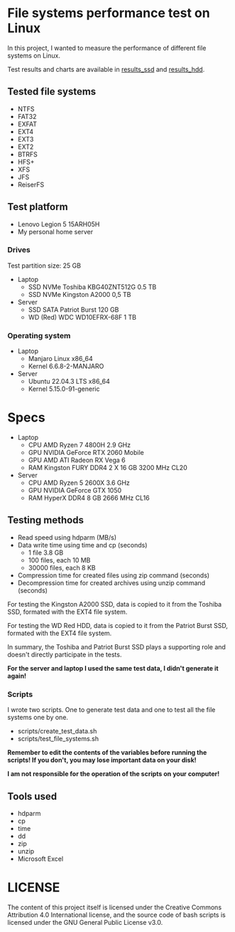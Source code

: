 # File systems performance test on Linux

In this project, I wanted to measure the performance of different file systems on Linux.

Test results and charts are available in [results_ssd](./results_ssd) and [results_hdd](./results_hdd).

## Tested file systems
- NTFS
- FAT32
- EXFAT
- EXT4
- EXT3
- EXT2
- BTRFS
- HFS+
- XFS
- JFS
- ReiserFS

## Test platform
- Lenovo Legion 5 15ARH05H
- My personal home server 

### Drives
Test partition size: 25 GB
- Laptop
  - SSD NVMe Toshiba KBG40ZNT512G 0.5 TB
  - SSD NVMe Kingston A2000 0,5 TB
- Server
  - SSD SATA Patriot Burst 120 GB
  - WD (Red) WDC WD10EFRX-68F 1 TB

### Operating system
- Laptop
  - Manjaro Linux x86_64
  - Kernel 6.6.8-2-MANJARO
- Server
  - Ubuntu 22.04.3 LTS x86_64
  - Kernel 5.15.0-91-generic

# Specs
- Laptop
  - CPU AMD Ryzen 7 4800H 2.9 GHz
  - GPU NVIDIA GeForce RTX 2060 Mobile
  - GPU AMD ATI Radeon RX Vega 6
  - RAM Kingston FURY DDR4 2 X 16 GB 3200 MHz CL20
- Server
  - CPU AMD Ryzen 5 2600X 3.6 GHz
  - GPU NVIDIA GeForce GTX 1050
  - RAM HyperX DDR4 8 GB 2666 MHz CL16

## Testing methods
- Read speed using hdparm (MB/s)
- Data write time using time and cp (seconds)
  - 1 file 3.8 GB
  - 100 files, each 10 MB
  - 30000 files, each 8 KB
- Compression time for created files using zip command (seconds)
- Decompression time for created archives using unzip command (seconds)

For testing the Kingston A2000 SSD, data is copied to it from the Toshiba SSD, formated with the EXT4 file system.

For testing the WD Red HDD, data is copied to it from the Patriot Burst SSD, formated with the EXT4 file system.

In summary, the Toshiba and Patriot Burst SSD plays a supporting role and doesn't directly participate in the tests.

**For the server and laptop I used the same test data, I didn't generate it again!**

### Scripts
I wrote two scripts. One to generate test data and one to test all the file systems one by one.
- scripts/create_test_data.sh
- scripts/test_file_systems.sh

**Remember to edit the contents of the variables before running the scripts! If you don't, you may lose important data on your disk!**

**I am not responsible for the operation of the scripts on your computer!**

## Tools used
- hdparm
- cp
- time
- dd
- zip
- unzip
- Microsoft Excel

# LICENSE
The content of this project itself is licensed under the Creative Commons Attribution 4.0 International license, and the source code of bash scripts is licensed under the GNU General Public License v3.0.